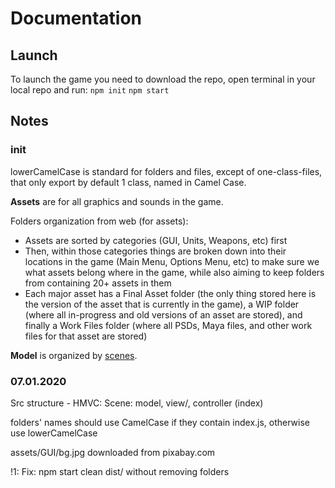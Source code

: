# Documentation
## Launch
To launch the game you need to download the repo, open terminal in your local repo and run: 
`npm init`
`npm start`
## Notes
### init
lowerCamelCase is standard for folders and files, except of one-class-files, that only export by default 1 class, named in Camel Case.

__Assets__ are for all graphics and sounds in the game.

Folders organization from web (for assets):
*  Assets are sorted by categories (GUI, Units, Weapons, etc) first
*  Then, within those categories things are broken down into their locations in the game (Main Menu, Options Menu, etc) to make sure we what assets belong where in the game, while also aiming to keep folders from containing 20+ assets in them
*  Each major asset has a Final Asset folder (the only thing stored here is the version of the asset that is currently in the game), a WIP folder (where all in-progress and old versions of an asset are stored), and finally a Work Files folder (where all PSDs, Maya files, and other work files for that asset are stored)

__Model__ is organized by [scenes](https://dou.ua/lenta/articles/javascript-gamedev/?from=footer).

### 07.01.2020
Src structure - HMVC: Scene: model, view/, controller (index)

folders' names should use CamelCase if they contain index.js, otherwise use lowerCamelCase

assets/GUI/bg.jpg downloaded from pixabay.com

!1: Fix: npm start clean dist/ without removing folders